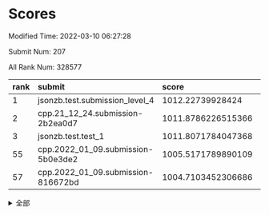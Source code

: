 # Scores

Modified Time: 2022-03-10 06:27:28

Submit Num: 207

All Rank Num: 328577

| rank |               submit               |       score        |       sigma        | pk_num |
| :--- | :--------------------------------- | :----------------- | :----------------- | :----- |
| 1    | jsonzb.test.submission_level_4     | 1012.22739928424   | 0.7905464398825147 | 6346   |
| 2    | cpp.21_12_24.submission-2b2ea0d7   | 1011.8786226515366 | 0.7720242965123926 | 6353   |
| 3    | jsonzb.test.test_1                 | 1011.8071784047368 | 0.7759414466685107 | 6354   |
| 55   | cpp.2022_01_09.submission-5b0e3de2 | 1005.5171789890109 | 0.715587168365317  | 6352   |
| 57   | cpp.2022_01_09.submission-816672bd | 1004.7103452306686 | 0.7002977658865362 | 6352   |


<details>
<summary>全部</summary>

| rank |                 submit                 |       score        |       sigma        | pk_num |
| :--- | :------------------------------------- | :----------------- | :----------------- | :----- |
| 1    | jsonzb.test.submission_level_4         | 1012.22739928424   | 0.7905464398825147 | 6346   |
| 2    | cpp.21_12_24.submission-2b2ea0d7       | 1011.8786226515366 | 0.7720242965123926 | 6353   |
| 3    | jsonzb.test.test_1                     | 1011.8071784047368 | 0.7759414466685107 | 6354   |
| 4    | gobigger.level_3.submission_level_3_5  | 1011.7110402191604 | 0.7722507648344598 | 6342   |
| 5    | gobigger.level_3.submission_level_3_24 | 1011.3655973815922 | 0.805042139463004  | 6347   |
| 6    | gobigger.level_3.submission_level_3_23 | 1011.2520226573286 | 0.7612629134308841 | 6349   |
| 7    | gobigger.level_3.submission_level_3_46 | 1011.2381005712326 | 0.7605666551904379 | 6352   |
| 8    | gobigger.level_3.submission_level_3_17 | 1011.1230163865947 | 0.7596305744841743 | 6348   |
| 9    | gobigger.level_3.submission_level_3_28 | 1011.1081597924984 | 0.7597021206884197 | 6351   |
| 10   | gobigger.level_3.submission_level_3_20 | 1010.8784872570966 | 0.7708424339043324 | 6346   |
| 11   | gobigger.level_3.submission_level_3_25 | 1010.8120544746204 | 0.7808398789464831 | 6346   |
| 12   | gobigger.level_3.submission_level_3_16 | 1010.6618077362458 | 0.7454706897287875 | 6351   |
| 13   | gobigger.level_3.submission_level_3_1  | 1010.6603819983462 | 0.7704443580043226 | 6347   |
| 14   | gobigger.level_3.submission_level_3_37 | 1010.6280111596611 | 0.753411699924183  | 6352   |
| 15   | gobigger.level_3.submission_level_3_36 | 1010.5953709347618 | 0.7716563816907724 | 6349   |
| 16   | gobigger.level_3.submission_level_3_49 | 1010.5481027664696 | 0.7417427793350136 | 6348   |
| 17   | gobigger.level_3.submission_level_3_0  | 1010.5044174097605 | 0.7522713960657735 | 6351   |
| 18   | gobigger.level_3.submission_level_3_31 | 1010.2246172770449 | 0.7457750276267514 | 6347   |
| 19   | gobigger.level_3.submission_level_3_4  | 1010.174148888793  | 0.7699974109932164 | 6352   |
| 20   | gobigger.level_3.submission_level_3_44 | 1010.137203777032  | 0.7576133992741927 | 6350   |
| 21   | gobigger.level_3.submission_level_3_14 | 1010.0067440442674 | 0.7632064284546906 | 6350   |
| 22   | gobigger.level_3.submission_level_3_9  | 1009.9929605433738 | 0.7503651288618568 | 6350   |
| 23   | gobigger.level_3.submission_level_3_6  | 1009.9652024130168 | 0.7548109346551665 | 6350   |
| 24   | gobigger.level_3.submission_level_3_12 | 1009.9241430085842 | 0.7555347593806652 | 6349   |
| 25   | gobigger.level_3.submission_level_3_47 | 1009.907149400711  | 0.7473640463846034 | 6352   |
| 26   | gobigger.level_3.submission_level_3_43 | 1009.8389683467954 | 0.773921439114135  | 6344   |
| 27   | gobigger.level_3.submission_level_3_2  | 1009.7839110956344 | 0.7693851032639133 | 6350   |
| 28   | gobigger.level_3.submission_level_3_39 | 1009.7671383723603 | 0.7565256012903392 | 6350   |
| 29   | gobigger.level_3.submission_level_3_19 | 1009.7588403471202 | 0.7538456166084777 | 6353   |
| 30   | gobigger.level_3.submission_level_3_8  | 1009.7134966322816 | 0.7451827522512132 | 6349   |
| 31   | gobigger.level_3.submission_level_3_15 | 1009.6984162664962 | 0.7474287619493949 | 6352   |
| 32   | gobigger.level_3.submission_level_3_21 | 1009.6757821482971 | 0.7579432394044441 | 6351   |
| 33   | gobigger.level_3.submission_level_3_29 | 1009.6616736620301 | 0.7562539726482692 | 6348   |
| 34   | gobigger.level_3.submission_level_3_27 | 1009.6587308251849 | 0.7628279093683714 | 6350   |
| 35   | gobigger.level_3.submission_level_3_48 | 1009.6315969940393 | 0.766659204504317  | 6343   |
| 36   | gobigger.level_3.submission_level_3_33 | 1009.6283124722183 | 0.7670286306473714 | 6347   |
| 37   | gobigger.level_3.submission_level_3_13 | 1009.5564120314098 | 0.7500009985983779 | 6348   |
| 38   | gobigger.level_3.submission_level_3_34 | 1009.5240517734803 | 0.7360944335131503 | 6344   |
| 39   | gobigger.level_3.submission_level_3_45 | 1009.4882937647488 | 0.7601725723571718 | 6351   |
| 40   | gobigger.level_3.submission_level_3_30 | 1009.4384514358092 | 0.7460956811783432 | 6355   |
| 41   | gobigger.level_3.submission_level_3_26 | 1009.3122039855997 | 0.7316755457013335 | 6346   |
| 42   | gobigger.level_3.submission_level_3_22 | 1009.2774422359527 | 0.7631162775705282 | 6349   |
| 43   | gobigger.level_3.submission_level_3_40 | 1009.266531965619  | 0.7631879186540328 | 6348   |
| 44   | gobigger.level_3.submission_level_3_41 | 1009.1130793005351 | 0.7436789753028732 | 6353   |
| 45   | gobigger.level_3.submission_level_3_32 | 1009.105311337698  | 0.7614138605704419 | 6351   |
| 46   | gobigger.level_3.submission_level_3_35 | 1009.0461317423411 | 0.7360248958977069 | 6346   |
| 47   | gobigger.level_3.submission_level_3_18 | 1008.9297181737531 | 0.7386631660708509 | 6349   |
| 48   | gobigger.level_3.submission_level_3_3  | 1008.8931447139238 | 0.7548068963819778 | 6347   |
| 49   | gobigger.level_3.submission_level_3_7  | 1008.7470844700059 | 0.7412311445803152 | 6351   |
| 50   | gobigger.level_3.submission_level_3_10 | 1008.6840975227638 | 0.7456432696312002 | 6349   |
| 51   | gobigger.level_3.submission_level_3_11 | 1008.4984501664418 | 0.7462168013300626 | 6346   |
| 52   | gobigger.level_3.submission_level_3_38 | 1008.4445194445796 | 0.7556759777217488 | 6351   |
| 53   | gobigger.level_3.submission_level_3_42 | 1008.3894466065979 | 0.7298380804996581 | 6353   |
| 54   | gobigger.level_1.submission_level_1_39 | 1006.0363865024012 | 0.7246895917274319 | 6345   |
| 55   | cpp.2022_01_09.submission-5b0e3de2     | 1005.5171789890109 | 0.715587168365317  | 6352   |
| 56   | gobigger.level_1.submission_level_1_46 | 1005.0304818218774 | 0.7169352804915645 | 6345   |
| 57   | cpp.2022_01_09.submission-816672bd     | 1004.7103452306686 | 0.7002977658865362 | 6352   |
| 58   | gobigger.level_1.submission_level_1_4  | 1004.708457733607  | 0.7157315741216422 | 6350   |
| 59   | gobigger.level_1.submission_level_1_19 | 1004.6952949899904 | 0.7164095844513699 | 6350   |
| 60   | gobigger.level_1.submission_level_1_12 | 1004.6431165986673 | 0.7210731187129854 | 6346   |
| 61   | gobigger.level_1.submission_level_1_16 | 1004.513512279902  | 0.720965797985269  | 6353   |
| 62   | gobigger.level_1.submission_level_1_41 | 1004.4563225885207 | 0.7189017425872638 | 6349   |
| 63   | gobigger.level_1.submission_level_1_7  | 1004.4057160259878 | 0.7186833744118933 | 6357   |
| 64   | gobigger.level_1.submission_level_1_20 | 1004.2965167525114 | 0.7166977951821487 | 6353   |
| 65   | gobigger.level_1.submission_level_1_33 | 1004.2672488049706 | 0.7075705801804105 | 6348   |
| 66   | gobigger.level_1.submission_level_1_10 | 1004.2393132515232 | 0.7332993943009366 | 6349   |
| 67   | gobigger.level_1.submission_level_1_29 | 1004.2358112103383 | 0.7157349040628986 | 6349   |
| 68   | gobigger.level_1.submission_level_1_11 | 1004.2314555665804 | 0.7166173375327736 | 6353   |
| 69   | gobigger.level_1.submission_level_1_37 | 1003.9990675058274 | 0.7256284393745659 | 6352   |
| 70   | gobigger.level_1.submission_level_1_38 | 1003.9588880212896 | 0.7252868403370599 | 6353   |
| 71   | gobigger.level_1.submission_level_1_26 | 1003.9512094995752 | 0.714047049506551  | 6345   |
| 72   | gobigger.level_1.submission_level_1_13 | 1003.8967285090398 | 0.7165775510218032 | 6352   |
| 73   | gobigger.level_1.submission_level_1_6  | 1003.8593175709199 | 0.7116906861796303 | 6346   |
| 74   | gobigger.level_1.submission_level_1_45 | 1003.8505965032458 | 0.7242123011947069 | 6353   |
| 75   | gobigger.level_1.submission_level_1_18 | 1003.7735575218892 | 0.7088260889676375 | 6349   |
| 76   | gobigger.level_1.submission_level_1_28 | 1003.7190390391925 | 0.7152259600856958 | 6352   |
| 77   | gobigger.level_1.submission_level_1_9  | 1003.7170890773524 | 0.7235958048675483 | 6349   |
| 78   | gobigger.level_1.submission_level_1_32 | 1003.7015964797039 | 0.7029459985220433 | 6347   |
| 79   | gobigger.level_1.submission_level_1_2  | 1003.6798915799286 | 0.714789449765906  | 6348   |
| 80   | gobigger.level_1.submission_level_1_47 | 1003.6436280666867 | 0.7154336153827399 | 6352   |
| 81   | gobigger.level_1.submission_level_1_27 | 1003.619685122355  | 0.7152988407484441 | 6347   |
| 82   | gobigger.level_1.submission_level_1_21 | 1003.6072825174666 | 0.708036471061455  | 6349   |
| 83   | gobigger.level_1.submission_level_1_43 | 1003.5523520684144 | 0.7115003779586526 | 6347   |
| 84   | gobigger.level_1.submission_level_1_48 | 1003.4616854503598 | 0.7194395009791674 | 6351   |
| 85   | gobigger.level_1.submission_level_1_35 | 1003.4231321310608 | 0.7119613393414246 | 6343   |
| 86   | gobigger.level_1.submission_level_1_17 | 1003.4055953429352 | 0.7056947694250522 | 6350   |
| 87   | gobigger.level_1.submission_level_1_49 | 1003.1972934428677 | 0.7115829650740007 | 6350   |
| 88   | gobigger.level_1.submission_level_1_34 | 1003.156224085685  | 0.7203221360730427 | 6349   |
| 89   | gobigger.level_1.submission_level_1_0  | 1003.1276987112784 | 0.7116293247807088 | 6353   |
| 90   | gobigger.level_1.submission_level_1_1  | 1003.0094894512445 | 0.7129113811730778 | 6348   |
| 91   | gobigger.level_1.submission_level_1_31 | 1003.0083317467395 | 0.7163983619505261 | 6352   |
| 92   | gobigger.level_1.submission_level_1_8  | 1003.0002814142491 | 0.7155304236383583 | 6349   |
| 93   | gobigger.level_1.submission_level_1_36 | 1002.9878845548272 | 0.7145094985009126 | 6349   |
| 94   | gobigger.level_1.submission_level_1_14 | 1002.9854270142745 | 0.7077282213434172 | 6354   |
| 95   | gobigger.level_1.submission_level_1_42 | 1002.9783896530042 | 0.7108361509751424 | 6345   |
| 96   | gobigger.level_1.submission_level_1_15 | 1002.7291353424264 | 0.7167892434422518 | 6349   |
| 97   | gobigger.level_1.submission_level_1_23 | 1002.5421264476971 | 0.702337852360968  | 6348   |
| 98   | gobigger.level_1.submission_level_1_30 | 1002.4912333698397 | 0.7001647043421694 | 6354   |
| 99   | gobigger.level_1.submission_level_1_40 | 1002.2466857022182 | 0.715820768617413  | 6348   |
| 100  | gobigger.level_1.submission_level_1_22 | 1002.2350012631674 | 0.7112444695543176 | 6352   |
| 101  | gobigger.level_1.submission_level_1_5  | 1002.11183939154   | 0.7046196045612603 | 6343   |
| 102  | gobigger.level_1.submission_level_1_24 | 1002.0210295647645 | 0.7161939840112423 | 6355   |
| 103  | gobigger.level_1.submission_level_1_44 | 1001.9360970767308 | 0.7175985040022904 | 6353   |
| 104  | gobigger.level_1.submission_level_1_25 | 1001.6790484584112 | 0.707334062938471  | 6351   |
| 105  | gobigger.level_1.submission_level_1_3  | 1001.0371390151303 | 0.7183839853224598 | 6347   |
| 106  | gobigger.random.submission_random_5    | 997.5510752123976  | 0.7148228863517639 | 6350   |
| 107  | gobigger.random.submission_random_11   | 997.1506188279889  | 0.7052219825738177 | 6353   |
| 108  | gobigger.random.submission_random_19   | 996.9908433169112  | 0.7012016155810676 | 6351   |
| 109  | gobigger.random.submission_random_13   | 996.8961682634629  | 0.7022646903015833 | 6348   |
| 110  | gobigger.random.submission_random_26   | 996.884615378686   | 0.6967253604261112 | 6354   |
| 111  | gobigger.random.submission_random_23   | 996.8750841726614  | 0.7113946656523171 | 6356   |
| 112  | gobigger.random.submission_random_8    | 996.8130072587619  | 0.7005013682304551 | 6348   |
| 113  | gobigger.random.submission_random_46   | 996.6624191591985  | 0.7146812124460212 | 6355   |
| 114  | gobigger.random.submission_random_49   | 996.410858076611   | 0.7077360613857077 | 6348   |
| 115  | gobigger.random.submission_random_22   | 996.4052496646398  | 0.7131004347771153 | 6354   |
| 116  | gobigger.random.submission_random_35   | 996.368751427537   | 0.7245793499593611 | 6350   |
| 117  | gobigger.random.submission_random_36   | 996.3358099199917  | 0.7242524898421947 | 6347   |
| 118  | gobigger.random.submission_random_48   | 996.3170640891011  | 0.7055696483164735 | 6351   |
| 119  | gobigger.random.submission_random_6    | 996.2279229325475  | 0.7129940665066159 | 6350   |
| 120  | gobigger.random.submission_random_25   | 996.1954499828051  | 0.6985966248304202 | 6347   |
| 121  | gobigger.random.submission_random_20   | 996.1617100712658  | 0.7197557073799756 | 6351   |
| 122  | gobigger.random.submission_random_4    | 996.1557303963239  | 0.7114113381474525 | 6347   |
| 123  | gobigger.random.submission_random_47   | 996.1469857257227  | 0.7076450442958391 | 6352   |
| 124  | gobigger.random.submission_random_45   | 996.0620019437038  | 0.713496903491106  | 6350   |
| 125  | gobigger.random.submission_random_40   | 996.0527785049287  | 0.7015930070292709 | 6350   |
| 126  | gobigger.random.submission_random_39   | 996.0118126088615  | 0.6997563296720121 | 6354   |
| 127  | gobigger.random.submission_random_7    | 996.0097096944722  | 0.7130367666169234 | 6349   |
| 128  | gobigger.random.submission_random_31   | 995.9860012605188  | 0.7021288320307233 | 6348   |
| 129  | gobigger.random.submission_random_32   | 995.9858017904404  | 0.7112936307760573 | 6349   |
| 130  | gobigger.random.submission_random_38   | 995.8925982892264  | 0.7095585013247471 | 6342   |
| 131  | gobigger.random.submission_random_44   | 995.8683432670244  | 0.7030870250894057 | 6346   |
| 132  | gobigger.random.submission_random_33   | 995.8590222889267  | 0.7027650055892852 | 6353   |
| 133  | gobigger.random.submission_random_42   | 995.8393687399152  | 0.7172590608414677 | 6347   |
| 134  | gobigger.random.submission_random_30   | 995.8093273371746  | 0.7078203737420002 | 6347   |
| 135  | gobigger.random.submission_random_16   | 995.7205252653727  | 0.7068413190008421 | 6346   |
| 136  | gobigger.random.submission_random_18   | 995.7177232989386  | 0.7117762038731759 | 6346   |
| 137  | gobigger.random.submission_random_17   | 995.6916536329555  | 0.7022017995033712 | 6351   |
| 138  | gobigger.random.submission_random_3    | 995.6512904024579  | 0.7171649389868001 | 6350   |
| 139  | gobigger.random.submission_random_27   | 995.6427995619318  | 0.7193207112109778 | 6354   |
| 140  | gobigger.random.submission_random_9    | 995.595745437779   | 0.7093979113149876 | 6347   |
| 141  | gobigger.random.submission_random_10   | 995.5839788830405  | 0.7066837860454324 | 6352   |
| 142  | gobigger.random.submission_random_12   | 995.5669706219574  | 0.7128592470929156 | 6347   |
| 143  | gobigger.random.submission_random_2    | 995.4366109896138  | 0.7161903624583419 | 6355   |
| 144  | gobigger.random.submission_random_0    | 995.38644017791    | 0.7091035581426538 | 6350   |
| 145  | gobigger.random.submission_random_37   | 995.3651372410833  | 0.7246001424033447 | 6347   |
| 146  | gobigger.random.submission_random_21   | 995.3161388140833  | 0.7238049983095831 | 6344   |
| 147  | gobigger.random.submission_random_43   | 995.275359529094   | 0.7000957420632882 | 6347   |
| 148  | gobigger.random.submission_random_24   | 995.2636324072616  | 0.717311049937347  | 6351   |
| 149  | gobigger.random.submission_random_15   | 995.231260064012   | 0.7267908431469855 | 6350   |
| 150  | gobigger.random.submission_random_14   | 995.1388810878873  | 0.7302325075405849 | 6352   |
| 151  | gobigger.random.submission_random_28   | 995.0661476648175  | 0.7136163525084133 | 6354   |
| 152  | gobigger.random.submission_random_29   | 995.0065572820446  | 0.7089184399920623 | 6350   |
| 153  | gobigger.random.submission_random_1    | 994.9833600808337  | 0.7170146831306831 | 6346   |
| 154  | gobigger.random.submission_random_34   | 994.8051747463575  | 0.7230598712867212 | 6350   |
| 155  | gobigger.random.submission_random_41   | 994.7363641587697  | 0.7114049458086056 | 6349   |
| 156  | gobigger.level_2.submission_level_2_49 | 994.6611150908506  | 0.7253071899663077 | 6350   |
| 157  | gobigger.level_2.submission_level_2_7  | 994.1485455415365  | 0.7201129908040028 | 6353   |
| 158  | gobigger.level_2.submission_level_2_41 | 993.7363830803221  | 0.7297905845789271 | 6351   |
| 159  | gobigger.level_2.submission_level_2_48 | 993.6145316748904  | 0.7325452291273254 | 6345   |
| 160  | gobigger.level_2.submission_level_2_8  | 993.5484689459529  | 0.7469757073091937 | 6345   |
| 161  | gobigger.level_2.submission_level_2_3  | 993.5211212138298  | 0.7273086643177195 | 6354   |
| 162  | gobigger.level_2.submission_level_2_24 | 993.4338494551148  | 0.734479035386015  | 6348   |
| 163  | gobigger.level_2.submission_level_2_10 | 993.3494555328589  | 0.7428384932027718 | 6344   |
| 164  | gobigger.level_2.submission_level_2_32 | 993.3126726305143  | 0.7472778334328308 | 6351   |
| 165  | gobigger.level_2.submission_level_2_44 | 993.2950880299657  | 0.7358433578415577 | 6349   |
| 166  | gobigger.level_2.submission_level_2_33 | 993.2533686208194  | 0.7486163423642476 | 6346   |
| 167  | gobigger.level_2.submission_level_2_21 | 993.1522576823409  | 0.7248830030720685 | 6351   |
| 168  | gobigger.level_2.submission_level_2_38 | 992.8264561578997  | 0.7437209176756006 | 6350   |
| 169  | gobigger.level_2.submission_level_2_34 | 992.8101776917715  | 0.7320330338764124 | 6347   |
| 170  | gobigger.level_2.submission_level_2_18 | 992.7237116376259  | 0.7609374600046956 | 6350   |
| 171  | gobigger.level_2.submission_level_2_4  | 992.5348082902772  | 0.7362748327818429 | 6342   |
| 172  | gobigger.level_2.submission_level_2_36 | 992.5050522890643  | 0.7386669810750689 | 6349   |
| 173  | gobigger.level_2.submission_level_2_20 | 992.4037010331044  | 0.7666279676338851 | 6350   |
| 174  | gobigger.level_2.submission_level_2_39 | 992.3351501606982  | 0.7583083903774859 | 6351   |
| 175  | gobigger.level_2.submission_level_2_14 | 992.2813099020588  | 0.7571911448471678 | 6354   |
| 176  | gobigger.level_2.submission_level_2_1  | 992.2521138755092  | 0.7657370969463572 | 6347   |
| 177  | gobigger.level_2.submission_level_2_12 | 992.2207808870407  | 0.7312198772582742 | 6347   |
| 178  | gobigger.level_2.submission_level_2_9  | 992.1895458723237  | 0.7434061873361384 | 6346   |
| 179  | gobigger.level_2.submission_level_2_31 | 992.0596820514338  | 0.7640183542908657 | 6350   |
| 180  | gobigger.level_2.submission_level_2_22 | 991.962701463262   | 0.7476044176680968 | 6348   |
| 181  | gobigger.level_2.submission_level_2_35 | 991.9333094174917  | 0.7513588086443891 | 6352   |
| 182  | gobigger.level_2.submission_level_2_27 | 991.9289093595903  | 0.7490526597293793 | 6350   |
| 183  | gobigger.level_2.submission_level_2_6  | 991.9265212666625  | 0.7569681692527003 | 6353   |
| 184  | gobigger.level_2.submission_level_2_40 | 991.914740590127   | 0.7431486972861019 | 6347   |
| 185  | gobigger.level_2.submission_level_2_45 | 991.764255135752   | 0.7569657121318378 | 6348   |
| 186  | gobigger.level_2.submission_level_2_16 | 991.744346246396   | 0.7277243553799839 | 6349   |
| 187  | gobigger.level_2.submission_level_2_26 | 991.7220284903211  | 0.7473372876970169 | 6353   |
| 188  | gobigger.level_2.submission_level_2_17 | 991.6807583935796  | 0.760270005060062  | 6350   |
| 189  | gobigger.level_2.submission_level_2_0  | 991.509285164157   | 0.7556317456126291 | 6348   |
| 190  | gobigger.level_2.submission_level_2_2  | 991.4926541482951  | 0.7484980611332501 | 6352   |
| 191  | gobigger.level_2.submission_level_2_23 | 991.4003087497965  | 0.7660578212491427 | 6352   |
| 192  | gobigger.level_2.submission_level_2_29 | 991.2889423753817  | 0.7516572798214589 | 6352   |
| 193  | gobigger.level_2.submission_level_2_25 | 991.2183734065184  | 0.7649908961306402 | 6348   |
| 194  | gobigger.level_2.submission_level_2_19 | 991.1225976808297  | 0.7433075947506927 | 6339   |
| 195  | gobigger.level_2.submission_level_2_5  | 991.1160191791635  | 0.765487990722244  | 6344   |
| 196  | gobigger.level_2.submission_level_2_13 | 991.1142744746295  | 0.7533108734368268 | 6349   |
| 197  | gobigger.level_2.submission_level_2_46 | 991.0209874671941  | 0.7599605178616943 | 6348   |
| 198  | gobigger.level_2.submission_level_2_43 | 991.0101041179835  | 0.7472660050350198 | 6348   |
| 199  | gobigger.level_2.submission_level_2_37 | 990.9726953809898  | 0.7673296453805799 | 6347   |
| 200  | gobigger.level_2.submission_level_2_42 | 990.9298472063659  | 0.7778101809231012 | 6351   |
| 201  | gobigger.level_2.submission_level_2_30 | 990.8100190076602  | 0.7491392547181276 | 6348   |
| 202  | gobigger.level_2.submission_level_2_47 | 990.664215911729   | 0.7567293871559325 | 6347   |
| 203  | gobigger.level_2.submission_level_2_15 | 990.0183659419843  | 0.76122026204316   | 6352   |
| 204  | gobigger.level_2.submission_level_2_28 | 989.7470505173663  | 0.7786632872473436 | 6350   |
| 205  | gobigger.level_2.submission_level_2_11 | 989.7105572864958  | 0.760331287604356  | 6351   |
| 206  | gobigger.none.submission_none_0        | 977.7636912520513  | 1.2623672793132918 | 6348   |
| 207  | gobigger.none.submission_none_1        | 976.3887802604969  | 1.405786405892857  | 6341   |

</details>